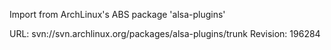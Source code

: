 Import from ArchLinux's ABS package 'alsa-plugins'

URL: svn://svn.archlinux.org/packages/alsa-plugins/trunk
Revision: 196284
